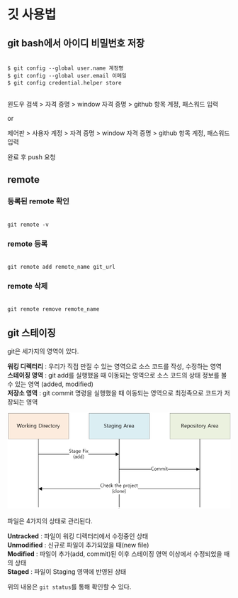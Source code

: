 # 깃 사용법

## git bash에서 아이디 비밀번호 저장

<pre>
<code>
$ git config --global user.name 계정명
$ git config --global user.email 이메일
$ git config credential.helper store
</code>
</pre>  

윈도우 검색 > 자격 증명 > window 자격 증명 > github 항목 계정, 패스워드 입력  

or  

제어판 > 사용자 계정 > 자격 증명 > window 자격 증명 > github 항목 계정, 패스워드 입력  

완료 후 push 요청  


## remote

### 등록된 remote 확인

<pre><code>
git remote -v
</code></pre>


### remote 등록

<pre><code>
git remote add remote_name git_url
</code></pre>

### remote 삭제

<pre><code>
git remote remove remote_name
</code></pre>


## git 스테이징

git은 세가지의 영역이 있다.

__워킹 디렉터리__ : 우리가 직접 만질 수 있는 영역으로 소스 코드를 작성, 수정하는 영역  
**스테이징 영역** : git add를 실행했을 때 이동되는 영역으로 소스 코드의 상태 정보를 볼 수 있는 영역 (added, modified)  
__저장소 영역__ : git commit 명령을 실행했을 때 이동되는 영역으로 최정족으로 코드가 저장되는 영역  

![git staging](https://raw.githubusercontent.com/azza999/small-start/main/assets/210702/git-staging.png)


파일은 4가지의 상태로 관리된다.

__Untracked__ : 파일이 워킹 디렉터리에서 수정중인 상태  
__Unmodified__ : 신규로 파일이 추가되었을 때(new file)  
__Modified__ : 파일이 추가(add, commit)된 이후 스테이징 영역 이상에서 수정되었을 때의 상태  
__Staged__ : 파일이 Staging 영역에 반영된 상태  

위의 내용은 `git status`를 통해 확인할 수 있다.